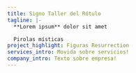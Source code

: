 ```yaml
---
title: Signo Taller del Rótulo
tagline: |-
  **Lorem ipsum** dolor sit amet

  Pirolas místicas
project_highlight: Figuras Resurrection
services_intro: Movida sobre servicios!
company_intro: Texto sobre empresa!
---
```


